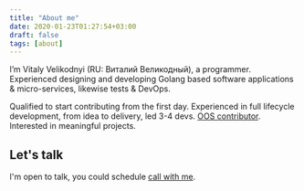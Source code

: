 ```yaml
---
title: "About me"
date: 2020-01-23T01:27:54+03:00
draft: false
tags: [about]
---
```


I’m Vitaly Velikodnyi (RU: Виталий Великодный), a programmer. Experienced designing and developing Golang based 
software applications & micro-services, likewise tests & DevOps.

Qualified to start contributing from the first day. Experienced in full lifecycle development, from idea to delivery, 
led 3-4 devs. [OOS contributor](https://github.com/vvelikodny). Interested in meaningful projects.

## Let's talk
I'm open to talk, you could schedule [call with me](https://calendly.com/vvelikodny/).